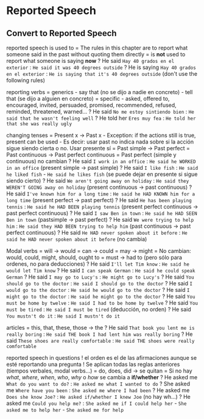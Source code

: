 # Reported Speech


## Convert to Reported Speech

reported speech is used to
    = The rules in this chapter are to report what someone said in the past without quoting them directly
    = is **not** used to report what someone is saying **now**
    ?  He said `Hay 40 grados en el exterior` : `He said it was 40 degrees outside`
    ?  He is saying `Hay 40 grados en el exterior` : `He is saying that it's 40 degrees outside` (don't use the following rules)

reporting verbs
    = generics
        - say that (no se dijo a nadie en concreto)
        - tell <who> that (se dijo a alguien en concreto)
    = specific
        - asked, offered to, encouraged, invited, persuaded, promised, recommended, refused, reminded, threatened, warned...
    ? He said `No me estoy sintiendo bien` : `He said that he wasn't feeling well`
    ? He told her `Eres muy fea` : `He told her that she was really ugly`

changing tenses
    = Present x -> Past x
        - Exception: if the actions still is true, present can be used
        - Es decir: usar past no indica nada sobre si la acción sigue siendo cierta o no. Usar presente sí
    = Past simple -> Past perfect
    = Past continuous -> Past perfect continuous
    = Past perfect (simple y continuous) no cambian
    ? He said `I work in an office` : `He said he WORKED in an office` (present simple -> past simple)
    ? He said `I like fish` : `He said he liked fish` - `He said he likes fish` (se puede dejar en presente si sigue siendo cierto)
    ? He said `We aren't going away on holiday` : `He said they WEREN'T GOING away on holiday` (present continuous -> past continuous)
    ? He said `I've known him for a long time` : `He said he HAD KNOWN him for a long time` (present perfect -> past perfect)
    ? He said `He has been playing tennis` : `He said he HAD BEEN playing tennis` (present perfect continuous -> past perfect continuous)
    ? He said `I saw Ben in town` : `He said he HAD SEEN Ben in town` (pastsimple -> past perfect)
    ? He said `We were trying to help him` : `He said they HAD BEEN trying to help him` (past continuous -> past perfect continuous)
    ? He said `He HAD never spoken about it before` : `He said he HAD never spoken about it before` (no cambia)

Modal verbs
    = will -> would
    = can -> could
    = may -> might
    = No cambian: would, could, might, should, ought to
    = must -> had to (pero sólo para ordenes, no para deducciones)
    ?  He said `I'll let Tim know` : `He said he would let Tim know`
    ?  He said `I can speak German` : `He said he could speak German`
    ?  He said `I may go to Lucy's` : `He might go to Lucy's`
    ?  He said `You should go to the doctor` : `He said I should go to the doctor`
    ?  He said `I would go to the doctor` : `He said he would go to the doctor`
    ?  He said `I might go to the doctor` : `He said he might go to the doctor`
    ?  He said `You must be home by twelve` : `He said I had to be home by twelve`
    ?  He said `You must be tired` : `He said I must be tired` (deducción, no orden)
    ?  He said `You mustn't do it` : `He said I mustn't do it`

articles
    = this, that, these, those -> the
    ?  He said `That book you lent me is really boring` : `He said THE book I had lent him was really boring`
    ? He said `These shoes are really comfortable` : `He said THE shoes were really comfortable`


reported speech in questions
    ! el orden es el de las afirmaciones aunque se esté reportando una pregunta
    ! Se aplican todas las reglas anteriores (tiempos verbales,  modal verbs...)
    = do, does, did -> se quitan
    = Si no hay _what_, _where_, _when_, _who_, _why_ o _how_ se cambia a **if/whether**
    ? He asked me `What do you want to do?` : `He asked me what I wanted to do`
    ? She asked me `Where have you been` : `She asked me where I had been`
    ? He asked me `Does she know Joe?` : `He asked if/whether I knew Joe` (no hay wh...)
    ? He asked me `Could you help me?` : `She asked me if I could help her` - `She asked me to help her` - `She asked me for help`

